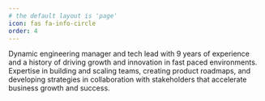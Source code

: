 ```yaml
---
# the default layout is 'page'
icon: fas fa-info-circle
order: 4
---
```


Dynamic engineering manager and tech lead with 9 years of experience and a history of driving growth and innovation in fast paced environments. Expertise in building and scaling teams, creating product roadmaps, and developing strategies in collaboration with stakeholders that accelerate business growth and success.